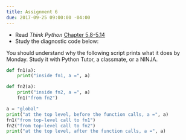 ```yaml
---
title: Assignment 6
due: 2017-09-25 09:00:00 -04:00
---
```


* Read *Think Python* [Chapter 5.8-5.14](http://www.greenteapress.com/thinkpython2/html/thinkpython2006.html)
* Study the diagnostic code below:

You should understand why the following script prints what it does by Monday.
Study it with Python Tutor, a classmate, or a NINJA.

```python
def fn1(a):
    print("inside fn1, a =", a)

def fn2(a):
    print("inside fn2, a =", a)
    fn1("from fn2")

a = "global"
print("at the top level, before the function calls, a =", a)
fn1("from top-level call to fn1")
fn2("from top-level call to fn2")
print("at the top level, after the function calls, a =", a)
```
